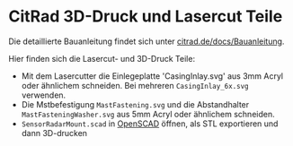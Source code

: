# CitRad 3D-Druck und Lasercut Teile

Die detaillierte Bauanleitung findet sich unter [citrad.de/docs/Bauanleitung](https://citrad.de/docs/bauanleitung/). 

Hier finden sich die Lasercut- und 3D-Druck Teile:

- Mit dem Lasercutter die Einlegeplatte 'CasingInlay.svg' aus 3mm Acryl oder ähnlichem schneiden. Bei mehreren `CasingInlay_6x.svg` verwenden.
- Die Mstbefestigung `MastFastening.svg` und die Abstandhalter `MastFasteningWasher.svg` aus 5mm Acryl oder ähnlichem schneiden.
- `SensorRadarMount.scad` in [OpenSCAD](https://openscad.org/) öffnen, als STL exportieren und dann 3D-drucken


